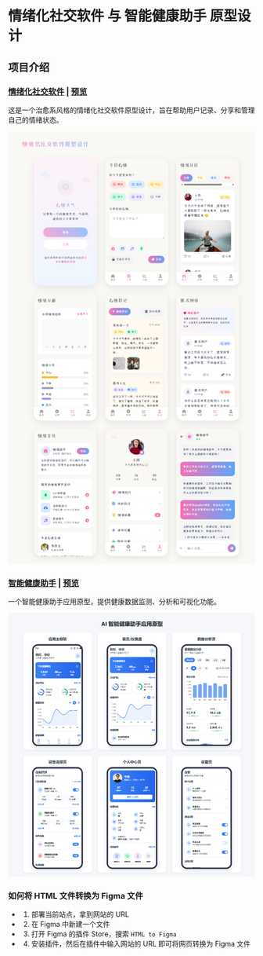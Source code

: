 # 情绪化社交软件 与 智能健康助手 原型设计

## 项目介绍

### [情绪化社交软件](./Emotional%20Social%20Software/README.md) | [预览](./Emotional%20Social%20Software/index.html)

这是一个治愈系风格的情绪化社交软件原型设计，旨在帮助用户记录、分享和管理自己的情绪状态。

![](./Emotional%20Social%20Software/screenshot.png)

### [智能健康助手](./Smart%20Health%20Assistant/README.md) | [预览](./Smart%20Health%20Assistant/index.html)

一个智能健康助手应用原型，提供健康数据监测、分析和可视化功能。

![](./Smart%20Health%20Assistant/screenshot.png)

### 如何将 HTML 文件转换为 Figma 文件

-   1. 部署当前站点，拿到网站的 URL
-   2. 在 Figma 中新建一个文件
-   3. 打开 Figma 的插件 Store，搜索 `HTML to Figma`
-   4. 安装插件，然后在插件中输入网站的 URL 即可将网页转换为 Figma 文件
